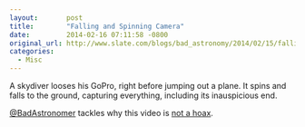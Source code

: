 ```yaml
---
layout:       post
title:        "Falling and Spinning Camera"
date:         2014-02-16 07:11:58 -0800
original_url: http://www.slate.com/blogs/bad_astronomy/2014/02/15/falling_camera_spinning_camera_strobes_and_falls_into_a_pigpen.html
categories:
  - Misc
---
```


A skydiver looses his GoPro, right before jumping out a plane. It spins and falls to the ground, capturing everything, including its inauspicious end. 

  [@BadAstronomer](https://twitter.com/BadAstronomer)  tackles why this video is  [not a hoax](http://www.slate.com/blogs/bad_astronomy/2014/02/15/falling_camera_spinning_camera_strobes_and_falls_into_a_pigpen.html). 

